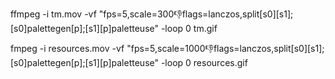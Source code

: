 ffmpeg -i tm.mov -vf "fps=5,scale=300:-1:flags=lanczos,split[s0][s1];[s0]palettegen[p];[s1][p]paletteuse" -loop 0 tm.gif

fmpeg -i resources.mov -vf "fps=5,scale=1000:-1:flags=lanczos,split[s0][s1];[s0]palettegen[p];[s1][p]paletteuse" -loop 0 resources.gif
